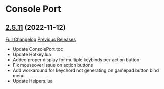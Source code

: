 # Console Port

## [2.5.11](https://github.com/seblindfors/ConsolePort/tree/2.5.11) (2022-11-12)
[Full Changelog](https://github.com/seblindfors/ConsolePort/compare/2.5.10...2.5.11) [Previous Releases](https://github.com/seblindfors/ConsolePort/releases)

- Update ConsolePort.toc  
- Update Hotkey.lua  
- Added proper display for multiple keybinds per action button  
- Fix mouseover issue on action buttons  
- Add workaround for keychord not generating on gamepad button bind menu  
- Update Helpers.lua  
